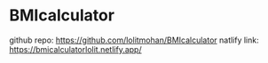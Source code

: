 # BMIcalculator
github repo: https://github.com/lolitmohan/BMIcalculator
natlify link: https://bmicalculatorlolit.netlify.app/
